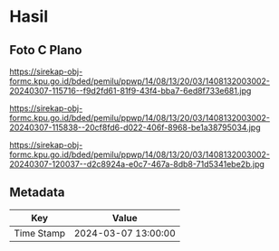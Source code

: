 # Hasil

## Foto C Plano

https://sirekap-obj-formc.kpu.go.id/bded/pemilu/ppwp/14/08/13/20/03/1408132003002-20240307-115716--f9d2fd61-81f9-43f4-bba7-6ed8f733e681.jpg

https://sirekap-obj-formc.kpu.go.id/bded/pemilu/ppwp/14/08/13/20/03/1408132003002-20240307-115838--20cf8fd6-d022-406f-8968-be1a38795034.jpg

https://sirekap-obj-formc.kpu.go.id/bded/pemilu/ppwp/14/08/13/20/03/1408132003002-20240307-120037--d2c8924a-e0c7-467a-8db8-71d5341ebe2b.jpg


## Metadata

| Key        | Value               |
| ---------- | ------------------- |
| Time Stamp | 2024-03-07 13:00:00 |



